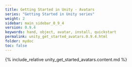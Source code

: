 ```yaml
---
title: Getting Started in Unity - Avatars
series: "Getting Started in Unity series"
weight: 2
sidebar: main_sidebar_0_9_4
version: 0.9.4
keywords: hand, object, avatar, install, quickstart
permalink: unity_get_started_avatars.0.9.4.html
folder: mydoc
toc: false
---
```


{% include_relative unity_get_started_avatars.content.md %}
